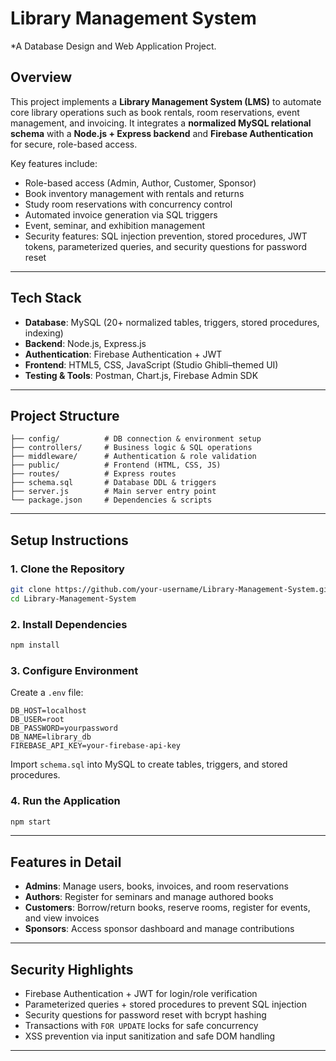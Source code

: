 # Library Management System  
*A Database Design and Web Application Project. 

## Overview  
This project implements a **Library Management System (LMS)** to automate core library operations such as book rentals, room reservations, event management, and invoicing. It integrates a **normalized MySQL relational schema** with a **Node.js + Express backend** and **Firebase Authentication** for secure, role-based access.  

Key features include:  
-  Role-based access (Admin, Author, Customer, Sponsor)  
-  Book inventory management with rentals and returns  
-  Study room reservations with concurrency control  
-  Automated invoice generation via SQL triggers  
-  Event, seminar, and exhibition management  
-  Security features: SQL injection prevention, stored procedures, JWT tokens, parameterized queries, and security questions for password reset  

---

## Tech Stack  
- **Database**: MySQL (20+ normalized tables, triggers, stored procedures, indexing)  
- **Backend**: Node.js, Express.js  
- **Authentication**: Firebase Authentication + JWT  
- **Frontend**: HTML5, CSS, JavaScript (Studio Ghibli–themed UI)  
- **Testing & Tools**: Postman, Chart.js, Firebase Admin SDK  

---

## Project Structure  
```
├── config/          # DB connection & environment setup
├── controllers/     # Business logic & SQL operations
├── middleware/      # Authentication & role validation
├── public/          # Frontend (HTML, CSS, JS)
├── routes/          # Express routes
├── schema.sql       # Database DDL & triggers
├── server.js        # Main server entry point
└── package.json     # Dependencies & scripts
```

---

##  Setup Instructions  

### 1. Clone the Repository  
```bash
git clone https://github.com/your-username/Library-Management-System.git
cd Library-Management-System
```

### 2. Install Dependencies  
```bash
npm install
```

### 3. Configure Environment  
Create a `.env` file:  
```
DB_HOST=localhost
DB_USER=root
DB_PASSWORD=yourpassword
DB_NAME=library_db
FIREBASE_API_KEY=your-firebase-api-key
```

Import `schema.sql` into MySQL to create tables, triggers, and stored procedures.  

### 4. Run the Application  
```bash
npm start
```

---

##  Features in Detail  
- **Admins**: Manage users, books, invoices, and room reservations  
- **Authors**: Register for seminars and manage authored books  
- **Customers**: Borrow/return books, reserve rooms, register for events, and view invoices  
- **Sponsors**: Access sponsor dashboard and manage contributions  

---

##  Security Highlights  
- Firebase Authentication + JWT for login/role verification  
- Parameterized queries + stored procedures to prevent SQL injection  
- Security questions for password reset with bcrypt hashing  
- Transactions with `FOR UPDATE` locks for safe concurrency  
- XSS prevention via input sanitization and safe DOM handling  

---





